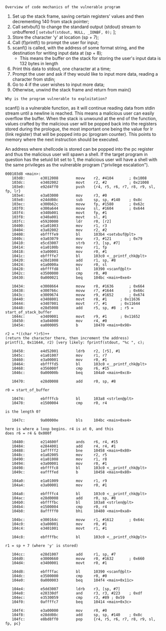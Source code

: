 `Overview of code mechanics of the vulnerable program`

1. Set up the stack frame, saving certain registers' values and then decrementing 140 from stack pointer;
2. Call setvbuf() to change the standard output (stdout) stream to unbuffered [ `setvbuf(stdout, NULL, _IONBF, 0);` ];
3. Store the character 'y' at location (sp + 7);
4. Call (f)printf() to prompt the user for input;
5. scanf() is called, with the address of some format string, and the destination for writing input data at (sp + 8);
    - This means the buffer on the stack for storing the user's input data is 132 bytes in length
6. Print this data to stdout, one character at a time;
7. Prompt the user and ask if they would like to input more data, reading a character from stdin;
8. Go to 4 if the user wishes to input more data;
9. Otherwise, unwind the stack frame and return from main()

`Why is the program vulnerable to exploitation?`

scanf() is a vulnerable function, as it will continue reading data from stdin stream until a newline is reached.
This means a malicious user can easily overflow the buffer. When the stack is unwound at the end of the function,
values crafted by the malicious user will be popped back into the registers stored during the prologue, the
most important one being the value for lr (link register) that will be popped into pc (program counter). This
points to memory where the next instruction should be executed.

An address where shellcode is stored can be popped into the pc register and thus the malicious user will spawn
a shell. If the target program in question has the setuid bit set to 1, the malicious user will have a shell with
the same privileges as the vulnerable program ("privilege escalation").

```
000103d8 <main>:
   103d8:       e3012008        movw    r2, #4104       ; 0x1008
   103dc:       e3402002        movt    r2, #2          ; 0x21008
   103e0:       e92d4ff0        push    {r4, r5, r6, r7, r8, r9, sl, fp, lr}
   103e4:       e3a03000        mov     r3, #0
   103e8:       e24dd08c        sub     sp, sp, #140    ; 0x8c
   103ec:       e300b62c        movw    fp, #1580       ; 0x62c
   103f0:       e300a644        movw    sl, #1604       ; 0x644
   103f4:       e340b001        movt    fp, #1
   103f8:       e340a001        movt    sl, #1
   103fc:       e5920000        ldr     r0, [r2]
   10400:       e1a01003        mov     r1, r3
   10404:       e3a02002        mov     r2, #2
   10408:       ebffffe9        bl      103b4 <setvbuf@plt>
   1040c:       e3a03079        mov     r3, #121        ; 0x79
   10410:       e5cd3007        strb    r3, [sp, #7]
   10414:       e1a0100b        mov     r1, fp
   10418:       e3a00001        mov     r0, #1
   1041c:       ebffffe7        bl      103c0 <__printf_chk@plt>
   10420:       e28d1008        add     r1, sp, #8
   10424:       e1a0000a        mov     r0, sl
   10428:       ebffffd8        bl      10390 <scanf@plt>
   1042c:       e3500000        cmp     r0, #0
   10430:       0a000021        beq     104bc <main+0xe4>

   10434:       e3008664        movw    r8, #1636       ; 0x664
   10438:       e300766c        movw    r7, #1644       ; 0x66c
   1043c:       e3009674        movw    r9, #1652       ; 0x674
   10440:       e3408001        movt    r8, #1		; 0x11636
   10444:       e3407001        movt    r7, #1		; 0x11644
   10448:       e28d5008        add     r5, sp, #8	; r5 = start_of_stack_buffer
   1044c:       e3409001        movt    r9, #1		; 0x11652
   10450:       e3a04000        mov     r4, #0
   10454:       ea000005        b       10470 <main+0x98>

r2 = *((char *)r5)++
(return the character there, then increment the address)
printf(1, 0x11644, r2) [very likely: fprintf(stdout, "%c ", c);

   10458:       e4d52001        ldrb    r2, [r5], #1
   1045c:       e1a01007        mov     r1, r7
   10460:       e3a00001        mov     r0, #1
   10464:       ebffffd5        bl      103c0 <__printf_chk@plt>
   10468:       e356000f        cmp     r6, #15
   1046c:       0a00000b        beq     104a0 <main+0xc8>

   10470:       e28d0008        add     r0, sp, #8

r0 = start_of_buffer

   10474:       ebffffcb        bl      103a8 <strlen@plt>
   10478:       e1500004        cmp     r0, r4

is the length 0?

   1047c:       9a00000e        bls     104bc <main+0xe4>

here is where a loop begins. r4 is at 0, and this
does r6 = r4 & 0x000f

   10480:       e214600f        ands    r6, r4, #15
   10484:       e2844001        add     r4, r4, #1
   10488:       1afffff2        bne     10458 <main+0x80>
   1048c:       e1a02005        mov     r2, r5
   10490:       e1a01008        mov     r1, r8
   10494:       e3a00001        mov     r0, #1
   10498:       ebffffc8        bl      103c0 <__printf_chk@plt>
   1049c:       eaffffed        b       10458 <main+0x80>

   104a0:       e1a01009        mov     r1, r9
   104a4:       e3a00001        mov     r0, #1

   104a8:       ebffffc4        bl      103c0 <__printf_chk@plt>
   104ac:       e28d0008        add     r0, sp, #8
   104b0:       ebffffbc        bl      103a8 <strlen@plt>
   104b4:       e1500004        cmp     r0, r4
   104b8:       8afffff0        bhi     10480 <main+0xa8>

   104bc:       e300164c        movw    r1, #1612       ; 0x64c
   104c0:       e3a00001        mov     r0, #1
   104c4:       e3401001        movt    r1, #1

   104c8:       ebffffbc        bl      103c0 <__printf_chk@plt>

r1 = sp + 7 (where 'y' is stored)

   104cc:       e28d1007        add     r1, sp, #7
   104d0:       e3000660        movw    r0, #1632       ; 0x660
   104d4:       e3400001        movt    r0, #1

   104d8:       ebffffac        bl      10390 <scanf@plt>
   104dc:       e3500000        cmp     r0, #0
   104e0:       0a000003        beq     104f4 <main+0x11c>

   104e4:       e5dd3007        ldrb    r3, [sp, #7]
   104e8:       e20330df        and     r3, r3, #223    ; 0xdf
   104ec:       e3530059        cmp     r3, #89 ; 0x59
   104f0:       0affffc7        beq     10414 <main+0x3c>

   104f4:       e3a00000        mov     r0, #0
   104f8:       e28dd08c        add     sp, sp, #140    ; 0x8c
   104fc:       e8bd8ff0        pop     {r4, r5, r6, r7, r8, r9, sl, fp, pc}
   ```
